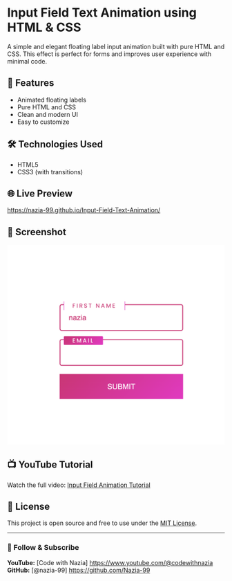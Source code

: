 # Input Field Text Animation using HTML & CSS

A simple and elegant floating label input animation built with pure HTML and CSS. This effect is perfect for forms and improves user experience with minimal code.

## 🚀 Features
- Animated floating labels
- Pure HTML and CSS
- Clean and modern UI
- Easy to customize

## 🛠️ Technologies Used
- HTML5
- CSS3 (with transitions)


## 🌐 Live Preview
https://nazia-99.github.io/Input-Field-Text-Animation/

## 📸 Screenshot
![Input Field Animation](./input%20field%20text%20animation%20screenshot.png)

## 📺 YouTube Tutorial
Watch the full video: [Input Field Animation Tutorial](https://youtube.com/yourvideo)

## 📄 License
This project is open source and free to use under the [MIT License](LICENSE).

---

### 🙌 Follow & Subscribe
**YouTube:** [Code with Nazia] https://www.youtube.com/@codewithnazia
**GitHub:** [@nazia-99] https://github.com/Nazia-99

